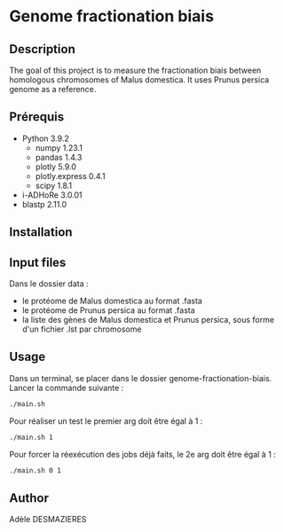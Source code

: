 # Genome fractionation biais


## Description
The goal of this project is to measure the fractionation biais between homologous chromosomes of Malus domestica. It uses Prunus persica genome as a reference. 

## Prérequis
- Python 3.9.2
  - numpy 1.23.1
  - pandas 1.4.3
  - plotly 5.9.0
  - plotly.express 0.4.1
  - scipy 1.8.1
- i-ADHoRe 3.0.01
- blastp 2.11.0

## Installation

## Input files
Dans le dossier data :
- le protéome de Malus domestica au format .fasta
- le protéome de Prunus persica au format .fasta
- la liste des gènes de Malus domestica et Prunus persica, sous forme d'un fichier .lst par chromosome

## Usage
Dans un terminal, se placer dans le dossier genome-fractionation-biais. Lancer la commande suivante : 
```bash
./main.sh
```
Pour réaliser un test le premier arg doit être égal à 1 :
```bash
./main.sh 1
```
Pour forcer la réexécution des jobs déjà faits, le 2e arg doit être égal à 1 :
```bash
./main.sh 0 1
```

## Author
Adèle DESMAZIERES












